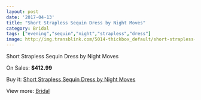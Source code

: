 ```yaml
---
layout: post
date: '2017-04-13'
title: "Short Strapless Sequin Dress by Night Moves"
category: Bridal
tags: ["evening","sequin","night","strapless","dress"]
image: http://img.transblink.com/5014-thickbox_default/short-strapless-sequin-dress-by-night-moves.jpg
---
```

Short Strapless Sequin Dress by Night Moves

On Sales: **$412.99**
<a href="https://www.transblink.com/en/bridal/1573-short-strapless-sequin-dress-by-night-moves.html"><amp-img layout="responsive" width="600" height="600" src="//img.transblink.com/5014-thickbox_default/short-strapless-sequin-dress-by-night-moves.jpg" alt="Short Strapless Sequin Dress by Night Moves 0" /></a>
<a href="https://www.transblink.com/en/bridal/1573-short-strapless-sequin-dress-by-night-moves.html"><amp-img layout="responsive" width="600" height="600" src="//img.transblink.com/5016-thickbox_default/short-strapless-sequin-dress-by-night-moves.jpg" alt="Short Strapless Sequin Dress by Night Moves 1" /></a>
<a href="https://www.transblink.com/en/bridal/1573-short-strapless-sequin-dress-by-night-moves.html"><amp-img layout="responsive" width="600" height="600" src="//img.transblink.com/5015-thickbox_default/short-strapless-sequin-dress-by-night-moves.jpg" alt="Short Strapless Sequin Dress by Night Moves 2" /></a>

Buy it: [Short Strapless Sequin Dress by Night Moves](https://www.transblink.com/en/bridal/1573-short-strapless-sequin-dress-by-night-moves.html "Short Strapless Sequin Dress by Night Moves")

View more: [Bridal](https://www.transblink.com/en/3-bridal "Bridal")